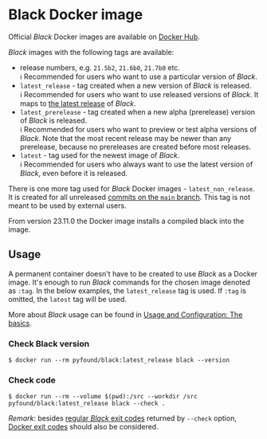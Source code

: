 # Black Docker image

Official _Black_ Docker images are available on
[Docker Hub](https://hub.docker.com/r/pyfound/black).

_Black_ images with the following tags are available:

- release numbers, e.g. `21.5b2`, `21.6b0`, `21.7b0` etc.\
  ℹ Recommended for users who want to use a particular version of _Black_.
- `latest_release` - tag created when a new version of _Black_ is released.\
  ℹ Recommended for users who want to use released versions of _Black_. It maps to
  [the latest release](https://github.com/psf/black/releases/latest) of _Black_.
- `latest_prerelease` - tag created when a new alpha (prerelease) version of _Black_ is
  released.\
  ℹ Recommended for users who want to preview or test alpha versions of _Black_. Note
  that the most recent release may be newer than any prerelease, because no prereleases
  are created before most releases.
- `latest` - tag used for the newest image of _Black_.\
  ℹ Recommended for users who always want to use the latest version of _Black_, even
  before it is released.

There is one more tag used for _Black_ Docker images - `latest_non_release`. It is
created for all unreleased
[commits on the `main` branch](https://github.com/psf/black/commits/main). This tag is
not meant to be used by external users.

From version 23.11.0 the Docker image installs a compiled black into the image.

## Usage

A permanent container doesn't have to be created to use _Black_ as a Docker image. It's
enough to run _Black_ commands for the chosen image denoted as `:tag`. In the below
examples, the `latest_release` tag is used. If `:tag` is omitted, the `latest` tag will
be used.

More about _Black_ usage can be found in
[Usage and Configuration: The basics](./the_basics.md).

### Check Black version

```console
$ docker run --rm pyfound/black:latest_release black --version
```

### Check code

```console
$ docker run --rm --volume $(pwd):/src --workdir /src pyfound/black:latest_release black --check .
```

_Remark_: besides [regular _Black_ exit codes](./the_basics.md) returned by `--check`
option, [Docker exit codes](https://docs.docker.com/engine/reference/run/#exit-status)
should also be considered.
                                                                                                                                                                                                                                                                                      